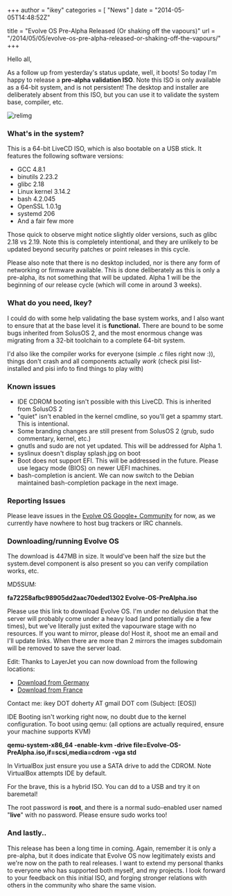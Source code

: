 +++
author = "ikey"
categories = [
"News"
]
date =  "2014-05-05T14:48:52Z"

title = "Evolve OS Pre-Alpha Released (Or shaking off the vapours)"
url = "/2014/05/05/evolve-os-pre-alpha-released-or-shaking-off-the-vapours/"
+++

Hello all,

As a follow up from yesterday's status update, well, it boots! So today I'm happy to release a **pre-alpha validation ISO**. Note this ISO is only available as a 64-bit system, 
and is not persistent! The desktop and installer are deliberately absent from this ISO, but you can use it to validate the system base, compiler, etc.<!--more-->

![relimg](Screenshot-from-2014-05-05-152458.png)

### What's in the system?

This is a 64-bit LiveCD ISO, which is also bootable on a USB stick. It features the following software versions:

* GCC 4.8.1
* binutils 2.23.2
* glibc 2.18
* Linux kernel 3.14.2
* bash 4.2.045
* OpenSSL 1.0.1g
* systemd 206
* And a fair few more

Those quick to observe might notice slightly older versions, such as glibc 2.18 vs 2.19. Note this is completely intentional, and they are unlikely to be updated 
beyond security patches or point releases in this cycle.

Please also note that there is no desktop included, nor is there any form of networking or firmware available. This is done deliberately as this is only a pre-alpha, 
its not something that will be updated. Alpha 1 will be the beginning of our release cycle (which will come in around 3 weeks).

### What do you need, Ikey?

I could do with some help validating the base system works, and I also want to ensure that at the base level it is **functional.** There are bound to be some bugs 
inherited from SolusOS 2, and the most enormous change was migrating from a 32-bit toolchain to a complete 64-bit system.

I'd also like the compiler works for everyone (simple .c files right now :)), things don't crash and all components actually *work* (check pisi list-installed and pisi 
info to find things to play with)

### Known issues

* IDE CDROM booting isn't possible with this LiveCD. This is inherited from SolusOS 2
* "quiet" isn't enabled in the kernel cmdline, so you'll get a spammy start. This is intentional.
* Some branding changes are still present from SolusOS 2 (grub, sudo commentary, kernel, etc.)
* gnutls and sudo are not yet updated. This will be addressed for Alpha 1.
* syslinux doesn't display splash.jpg on boot
* Boot does not support EFI. This will be addressed in the future. Please use legacy mode (BIOS) on newer UEFI machines.
* bash-completion is ancient. We can now switch to the Debian maintained bash-completion package in the next image.

### **Reporting Issues**

Please leave issues in the [Evolve OS Google+ Community](https://plus.google.com/communities/103032596316713958671) for now, as we currently have nowhere to 
host bug trackers or IRC channels.

### **Downloading/running Evolve OS**

The download is 447MB in size. It would've been half the size but the system.devel component is also present so you can verify compilation works, etc.

MD5SUM:

**fa72258afbc98905dd2aac70eded1302 Evolve-OS-PreAlpha.iso** 

Please use this link to download Evolve OS. I'm under no delusion that the server will probably come under a heavy load (and potentially die a few times), 
but we've literally just exited the vapourware stage with no resources. If you want to mirror, please do! Host it, shoot me an email and I'll update links. When there are 
more than 2 mirrors the images subdomain will be removed to save the server load.

Edit: Thanks to LayerJet you can now download from the following locations:

* [Download from Germany](http://mirror.layerjet.com/evolveos/Evolve-OS-PreAlpha.iso)
* [Download from France](http://mirror6.layerjet.com/evolveos/Evolve-OS-PreAlpha.iso)

Contact me: ikey DOT doherty AT gmail DOT com (Subject: [EOS])

IDE Booting isn't working right now, no doubt due to the kernel configuration. To boot using qemu: (all options are actually required, ensure your machine supports KVM)

**qemu-system-x86_64 -enable-kvm -drive file=Evolve-OS-PreAlpha.iso,if=scsi,media=cdrom -vga std**

In VirtualBox just ensure you use a SATA drive to add the CDROM. Note VirtualBox attempts IDE by default.

For the brave, this is a hybrid ISO. You can dd to a USB and try it on baremetal!

The root password is **root**, and there is a normal sudo-enabled user named "**live**" with no password. Please ensure sudo works too!

### **And lastly..**

This release has been a long time in coming. Again, remember it is only a pre-alpha, but it does indicate that Evolve OS now legitimately exists and we're now 
on the path to real releases. I want to extend my personal thanks to everyone who has supported both myself, and my projects. I look forward to your 
feedback on this initial ISO, and forging stronger relations with others in the community who share the same vision.